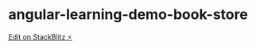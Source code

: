 # angular-learning-demo-book-store

[Edit on StackBlitz ⚡️](https://stackblitz.com/edit/angular-zpcscj)